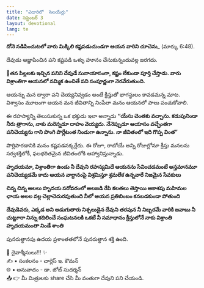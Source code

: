 ```yaml
---
title: "ఎడారిలో  సెలయేర్లు"
date: సెప్టెంబర్ 3
layout: devotional
lang: te
---
```


**దోనె నడిపించుటలో వారు మిక్కిలి కష్టపడుచుండగా ఆయన వారిని చూచెను**_ (మార్కు 6:48).

దేవుడు ఆజ్ఞాపించిన పని కష్టపడి ఒళ్ళు హూనం చేసుకున్నందువల్ల జరగదు. 

**📖తన పిల్లలకు ఇచ్చిన పనిని దేవుడే సునాయాసంగా, కష్టం లేకుండా పూర్తి చేస్తాడు. వారు విశ్రాంతిగా ఆయనలో నమ్మిక ఉంచితే పని సంపూర్ణంగా నెరవేరుతుంది.**

 ఆయన్ను మన ద్వారా పని చెయ్యనివ్వడం అంటే క్రీస్తుతో భాగస్థులం కావడమన్న మాట. విశ్వాసం మూలంగా ఆయన మన జీవితాన్ని నింపేలా మనం ఆయనలో పాలు పంచుకోవాలి.

ఈ రహస్యాన్ని తెలుసుకున్న ఒక భక్తుడు ఇలా అన్నాడు **“యేసు చెంతకు వచ్చాను. కడుపునిండా నీరు త్రాగాను, నాకు మరెన్నడూ దాహం వెయ్యదు. నేనెప్పుడూ ఆయాసం వచ్చేంతగా పనిచెయ్యను గాని పొంగి పొర్లేటంత నిండుగా ఉన్నాను. నా జీవితంలో ఇది గొప్ప వింత”**

పొర్లిపారడానికి మనం కష్టపడనక్కర్లేదు. ఈ రోజూ, రాబోయే అన్ని రోజుల్లోనూ క్రీస్తు మనలను సర్వశక్తిలోకీ, ఫలభరితమైన జీవితంలోకి ఆహ్వానిస్తున్నాడు.

**హృదయమా, విశ్రాంతిగా ఉండు నీ దేవుని రహస్యమిదే ఆయనను సేవించడమంటే అస్తమానమూ పనిచెయ్యడమే కాదు ఆయన వాగ్దానంపై విశ్రమిస్తూ శ్రమలేక ఉన్నవారే నిజమైన సేవకులు**

**చిన్న చిన్న అలలు హృదయ సరోవరంలో అలజడి రేపి కలతలు తెస్తాయి ఆకాశపు మహిమల ఛాయ అలల వల్ల చెల్లాచెదురవుతుంది నీలో ఆయన ప్రతిబింబం కనబడకుండా పోతుంది**

**దేవుడెవరు, ఎక్కడ అని అడుగుతారు నిశ్చలుడైన దేవుని తరపున నీ నిబ్బరమే వారికి జవాబు నీ చుట్టూరా నిన్ను కదిలించే సంఘటనలకి ఒకటే నీ సమాధానం క్రీస్తులోనే నాకు విశ్రాంతి హృదయమంతా నిండే శాంతి**

పునరుత్థానపు ఉదయ ప్రశాంతతలోనే పునరుత్థాన శక్తి ఉంది.

<div class="blessing">🙏 <span class="bless-text">దైవాశ్శీసులు!!!</span> ✨</div>

<div class="credit">✍️ <span class="credit-text">▪ సంకలనం - చార్లెస్ ఇ. కౌమన్</span></div>
<div class="credit">🌐 <span class="credit-text">▪ అనువాదం - డా. జోబ్ సుదర్శన్</span></div>


<div class="share">📤 👉 <span class="share-text">మీ మిత్రులకు share చేసి మీ వంతుగా దేవుని పని చేయండి.</span></div>

